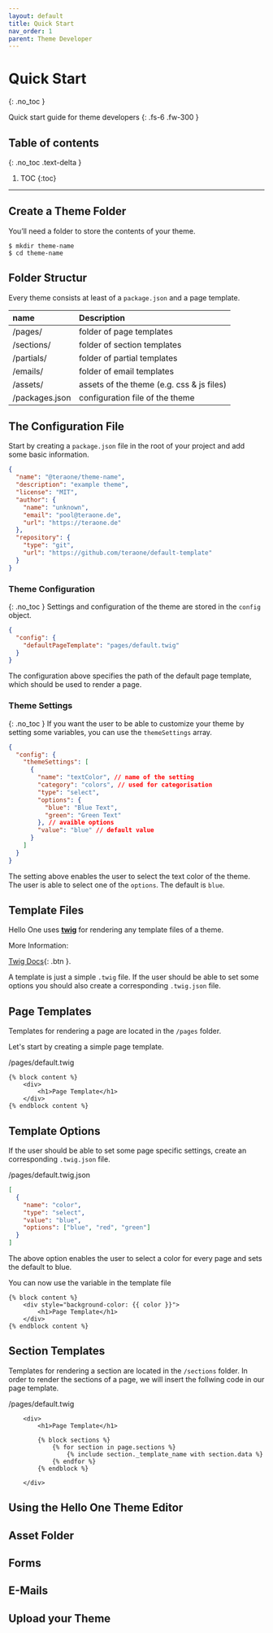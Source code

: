 ```yaml
---
layout: default
title: Quick Start
nav_order: 1
parent: Theme Developer
---
```


# Quick Start

{: .no_toc }

Quick start guide for theme developers
{: .fs-6 .fw-300 }

## Table of contents

{: .no_toc .text-delta }

1. TOC
   {:toc}

---

## Create a Theme Folder

You’ll need a folder to store the contents of your theme.

```
$ mkdir theme-name
$ cd theme-name
```

## Folder Structur

Every theme consists at least of a `package.json` and a page template.

| name           | Description                               |
| :------------- | :---------------------------------------- |
| /pages/        | folder of page templates                  |
| /sections/     | folder of section templates               |
| /partials/     | folder of partial templates               |
| /emails/       | folder of email templates                 |
| /assets/       | assets of the theme (e.g. css & js files) |
| /packages.json | configuration file of the theme           |

## The Configuration File

Start by creating a `package.json` file in the root of your project and add some basic information.

```json
{
  "name": "@teraone/theme-name",
  "description": "example theme",
  "license": "MIT",
  "author": {
    "name": "unknown",
    "email": "pool@teraone.de",
    "url": "https://teraone.de"
  },
  "repository": {
    "type": "git",
    "url": "https://github.com/teraone/default-template"
  }
}
```

### Theme Configuration

{: .no_toc }
Settings and configuration of the theme are stored in the `config` object.

```json
{
  "config": {
    "defaultPageTemplate": "pages/default.twig"
  }
}
```

The configuration above specifies the path of the default page template, which should be used to render a page.

### Theme Settings

{: .no_toc }
If you want the user to be able to customize your theme by setting some variables, you can use the `themeSettings` array.

```json
{
  "config": {
    "themeSettings": [
      {
        "name": "textColor", // name of the setting
        "category": "colors", // used for categorisation
        "type": "select",
        "options": {
          "blue": "Blue Text",
          "green": "Green Text"
        }, // avaible options
        "value": "blue" // default value
      }
    ]
  }
}
```

The setting above enables the user to select the text color of the theme. The user is able to select one of the `options`. The default is `blue`.

## Template Files

Hello One uses [**twig**](https://twig.symfony.com/) for rendering any template files of a theme.

More Information:

[Twig Docs](https://twig.symfony.com/doc/2.x/templates.html){: .btn }.

A template is just a simple `.twig` file. If the user should be able to set some options you should also create a corresponding `.twig.json` file.

## Page Templates

Templates for rendering a page are located in the `/pages` folder.

Let's start by creating a simple page template.

/pages/default.twig


```twig
{% block content %}
    <div>
        <h1>Page Template</h1>
    </div>
{% endblock content %}
```


## Template Options

If the user should be able to set some page specific settings, create an corresponding `.twig.json` file.

/pages/default.twig.json

```json
[
  {
    "name": "color",
    "type": "select",
    "value": "blue",
    "options": ["blue", "red", "green"]
  }
]
```

The above option enables the user to select a color for every page and sets the default to blue.

You can now use the variable in the template file

```twig
{% block content %}
    <div style="background-color: {{ color }}">
        <h1>Page Template</h1>
    </div>
{% endblock content %}
```

## Section Templates

Templates for rendering a section are located in the `/sections` folder. In order to render the sections of a page, we will insert the follwing code in our page template.

/pages/default.twig

```twig
    <div>
        <h1>Page Template</h1>

        {% block sections %}
            {% for section in page.sections %}
                {% include section._template_name with section.data %}
            {% endfor %}
        {% endblock %}

    </div>
```

## Using the Hello One Theme Editor

## Asset Folder

## Forms

## E-Mails

## Upload your Theme
